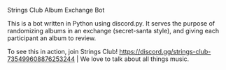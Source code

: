 Strings Club Album Exchange Bot

This is a bot written in Python using discord.py. It serves the purpose of randomizing albums in an exchange (secret-santa style), and giving each participant an album to review.

To see this in action, join Strings Club! https://discord.gg/strings-club-735499608876253244 | We love to talk about all things music.
